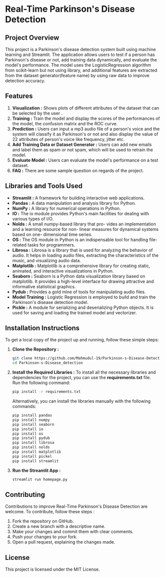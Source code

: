 # Real-Time Parkinson's Disease Detection


## Project Overview
This project is a Parkinson's disease detection system built using machine learning and Streamlit. The application allows users to test if a person has Parkinson's disease or not, add training data dynamically, and evaluate the model's performance. The model uses the LogisticRegression algorithm from scikit-learn but not using library, and additional features are extracted from the dataset generator(feature name) by using raw data to improve detection accuracy. 

## Features
1. **Visualization :** Shows plots of different attributes of the dataset  that can be selected by the user .
2. **Training :** Train the model and display the scores of the performances of the model, the confusion matrix and the ROC curve.
3. **Prediction :** Users can input a mp3 audio file of a person's voice and the system will classify it as  Parkinson's or not and also display the value of 22 attributes of person's voice like frequency, jitter etc.
4. **Add Training Data or Dataset Generator :** Users can add new emails and label them as spam or not spam, which will be used to retrain the model.
5. **Evaluate Model :** Users can evaluate the model's performance on a test dataset.
6. **FAQ :** There are some sample question on regards of the project.

## Libraries and Tools Used
- **Streamlit :** A framework for building interactive web applications.
- **Pandas :** A data manipulation and analysis library for Python.
- **NumPy :** A library for numerical operations in Python.
- **IO :** The io module provides Python's main facilities for dealing with various types of I/O.
- **Nolds :** A small numpy-based library that pro- vides an implementation and a learning resource for non- linear measures for dynamical systems based on one- dimensional time series.
- **OS :** The OS module in Python is an indispensable tool for handling file-related tasks for programmers.
- **Librosa :** Librosa is a library that is used for analyzing the behavior of audio. It helps in loading audio files, extracting the characteristics of the music, and visualizing audio data.
- **Matplotlib :** Matplotlib is a comprehensive library for creating static, animated, and interactive visualizations in Python.
- **Seaborn :** Seaborn is a Python data visualization library based on matplotlib. It provides a high-level interface for drawing attractive and informative statistical graphics.
- **Pydub :** Provides a gold mine of tools for manipulating audio files.  
- **Model Training :** Logistic Regression is employed to build and train the Parkinson's disease detection model.
- **Pickle :** A module for serializing and deserializing Python objects. It is used for saving and loading the trained model and vectorizer.

## Installation Instructions
To get a local copy of the project up and running, follow these simple steps:

1. **Clone the Repository :**
   
   ```bash
   git clone https://github.com/Mahmudul-19/Parkinson-s-Disease-Detection.git
   cd Parkinson-s-Disease_detection

 2. **Install the Required Libraries :**
   To install all the necessary libraries and dependencies for the project, you can use the **requirements.txt** file. Run the following command:

    ```bash
    pip install -r requirements.txt
    ```
    
    Alternatively, you can install the libraries manually with the following commands:

    ```bash
    pip install pandas
    pip install numpy
    pip install seaborn
    pip install io
    pip install os
    pip install pydub
    pip install librosa
    pip install nolds
    pip install matplotlib
    pip install pickel
    pip install streamlit

 3. **Run the Streamlit App :**
  
     ```bash
     streamlit run homepage.py
     

## Contributing
Contributions to improve Real-Time Parkinson's Disease Detection are welcome. To contribute, follow these steps :

1. Fork the repository on GitHub.
2. Create a new branch with a descriptive name.
3. Make your changes and commit them with clear comments.
4. Push your changes to your fork.
5. Open a pull request, explaining the changes made.

## License
This project is licensed under the MIT License. 
